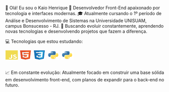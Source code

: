 👋 Olá! Eu sou o Kaio Henrique
🎯 Desenvolvedor Front-End apaixonado por tecnologia e interfaces modernas.
🎓 Atualmente cursando o 1º período de Análise e Desenvolvimento de Sistemas na Universidade UNISUAM, campus Bonsucesso - RJ.
🚀 Buscando evoluir constantemente, aprendendo novas tecnologias e desenvolvendo projetos que fazem a diferença.

💻 Tecnologias que estou estudando:

<div style="display: inline_block">
  <img align="center" alt="Kaio-Js" height="30" width="40" src="https://raw.githubusercontent.com/devicons/devicon/master/icons/javascript/javascript-plain.svg">
  <img align="center" alt="Kaio-HTML" height="30" width="40" src="https://raw.githubusercontent.com/devicons/devicon/master/icons/html5/html5-original.svg">
  <img align="center" alt="Kaio-CSS" height="30" width="40" src="https://raw.githubusercontent.com/devicons/devicon/master/icons/css3/css3-original.svg">
  <img align="center" alt="Kaio-Python" height="30" width="40" src="https://raw.githubusercontent.com/devicons/devicon/master/icons/python/python-original.svg">
  <img align="center" alt="Kaio-Python" height="30" width="40" src="https://raw.githubusercontent.com/devicons/devicon/master/icons/python/python-original.svg">
</div><br>
  
📈 Em constante evolução:
Atualmente focado em construir uma base sólida em desenvolvimento front-end, com planos de expandir para o back-end no futuro.
